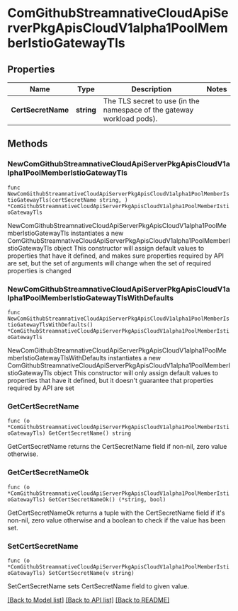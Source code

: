 # ComGithubStreamnativeCloudApiServerPkgApisCloudV1alpha1PoolMemberIstioGatewayTls

## Properties

Name | Type | Description | Notes
------------ | ------------- | ------------- | -------------
**CertSecretName** | **string** | The TLS secret to use (in the namespace of the gateway workload pods). | 

## Methods

### NewComGithubStreamnativeCloudApiServerPkgApisCloudV1alpha1PoolMemberIstioGatewayTls

`func NewComGithubStreamnativeCloudApiServerPkgApisCloudV1alpha1PoolMemberIstioGatewayTls(certSecretName string, ) *ComGithubStreamnativeCloudApiServerPkgApisCloudV1alpha1PoolMemberIstioGatewayTls`

NewComGithubStreamnativeCloudApiServerPkgApisCloudV1alpha1PoolMemberIstioGatewayTls instantiates a new ComGithubStreamnativeCloudApiServerPkgApisCloudV1alpha1PoolMemberIstioGatewayTls object
This constructor will assign default values to properties that have it defined,
and makes sure properties required by API are set, but the set of arguments
will change when the set of required properties is changed

### NewComGithubStreamnativeCloudApiServerPkgApisCloudV1alpha1PoolMemberIstioGatewayTlsWithDefaults

`func NewComGithubStreamnativeCloudApiServerPkgApisCloudV1alpha1PoolMemberIstioGatewayTlsWithDefaults() *ComGithubStreamnativeCloudApiServerPkgApisCloudV1alpha1PoolMemberIstioGatewayTls`

NewComGithubStreamnativeCloudApiServerPkgApisCloudV1alpha1PoolMemberIstioGatewayTlsWithDefaults instantiates a new ComGithubStreamnativeCloudApiServerPkgApisCloudV1alpha1PoolMemberIstioGatewayTls object
This constructor will only assign default values to properties that have it defined,
but it doesn't guarantee that properties required by API are set

### GetCertSecretName

`func (o *ComGithubStreamnativeCloudApiServerPkgApisCloudV1alpha1PoolMemberIstioGatewayTls) GetCertSecretName() string`

GetCertSecretName returns the CertSecretName field if non-nil, zero value otherwise.

### GetCertSecretNameOk

`func (o *ComGithubStreamnativeCloudApiServerPkgApisCloudV1alpha1PoolMemberIstioGatewayTls) GetCertSecretNameOk() (*string, bool)`

GetCertSecretNameOk returns a tuple with the CertSecretName field if it's non-nil, zero value otherwise
and a boolean to check if the value has been set.

### SetCertSecretName

`func (o *ComGithubStreamnativeCloudApiServerPkgApisCloudV1alpha1PoolMemberIstioGatewayTls) SetCertSecretName(v string)`

SetCertSecretName sets CertSecretName field to given value.



[[Back to Model list]](../README.md#documentation-for-models) [[Back to API list]](../README.md#documentation-for-api-endpoints) [[Back to README]](../README.md)


